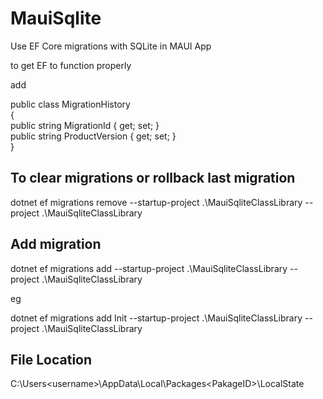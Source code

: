 # MauiSqlite
Use EF Core migrations with SQLite in MAUI App

to get EF to function properly

add   

public class MigrationHistory  
  {  
      public string MigrationId { get; set; }  
      public string ProductVersion { get; set; }  
  }


## To clear migrations or rollback last migration 
dotnet ef migrations remove --startup-project  .\MauiSqliteClassLibrary --project .\MauiSqliteClassLibrary


## Add migration 

dotnet ef migrations add <migration-name> --startup-project  .\MauiSqliteClassLibrary --project .\MauiSqliteClassLibrary 

eg

dotnet ef migrations add Init --startup-project  .\MauiSqliteClassLibrary --project .\MauiSqliteClassLibrary 



## File Location
C:\Users\<username>\AppData\Local\Packages\<PakageID>\LocalState
